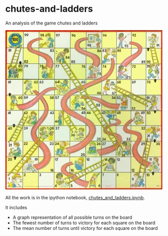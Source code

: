 # chutes-and-ladders
An analysis of the game chutes and ladders

![The Gameboard](chutes_and_ladders.jpg)

All the work is in the ipython notebook, [chutes_and_ladders.ipynb](chutes_and_ladders.ipynb).

It includes

* A graph representation of all possible turns on the board
* The fewest number of turns to victory for each square on the board
* The mean number of turns until victory for each square on the board
